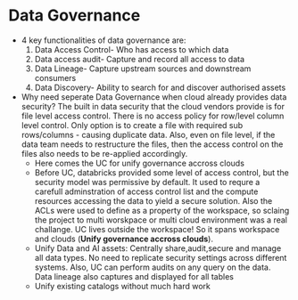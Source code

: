 # Data Governance
* 4 key functionalities of data governance are:
  1. Data Access Control- Who has access to which data
  2. Data access audit- Capture and record all access to data
  3. Data Lineage- Capture upstream sources and downstream consumers
  4. Data Discovery- Ability to search for and discover authorised assets
* Why need seperate Data Governance when cloud already provides data security?
    The built in data security that the cloud vendors provide is for file level access control. There is no access policy for row/level column level control. Only option is to create a file with required sub rows/columns - causing duplicate data. Also, even on file level, if the data team needs to restructure the files, then the access control on the files also needs to be re-applied accordingly.
  * Here comes the UC for unify governance accross clouds
  * Before UC, databricks provided some level of access control, but the security model was permissive by default. It used to requre a carefull adminstration of access control list and the compute resources accessing the data to yield a secure solution. Also the ACLs were used to define as a property of the workspace, so sclaing the project to multi worskpace or multi cloud environment was a real challange. UC lives outside the workspace! So it spans workspace and clouds (__Unify governance accross clouds__).
  * Unify Data and AI assets: Centrally share,audit,secure and manage all data types. No need to replicate security settings across different systems. Also, UC can perform audits on any query on the data. Data lineage also captures and displayed for all tables
  * Unify existing catalogs without much hard work
